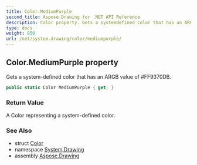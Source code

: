 ```yaml
---
title: Color.MediumPurple
second_title: Aspose.Drawing for .NET API Reference
description: Color property. Gets a systemdefined color that has an ARGB value of FF9370DB
type: docs
weight: 850
url: /net/system.drawing/color/mediumpurple/
---
```

## Color.MediumPurple property

Gets a system-defined color that has an ARGB value of #FF9370DB.

```csharp
public static Color MediumPurple { get; }
```

### Return Value

A Color representing a system-defined color.

### See Also

* struct [Color](../)
* namespace [System.Drawing](../../color/)
* assembly [Aspose.Drawing](../../../)


